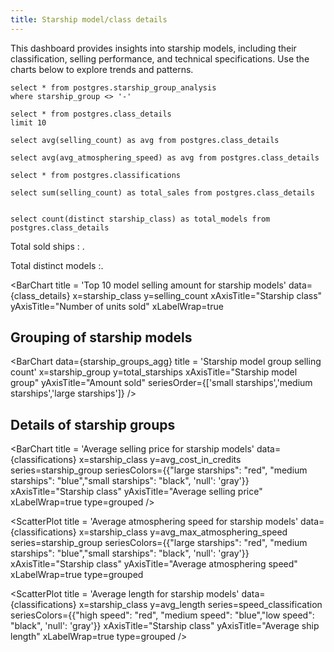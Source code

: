 ```yaml
---
title: Starship model/class details
---
```

This dashboard provides insights into starship models, including their classification, selling performance, and technical specifications. Use the charts below to explore trends and patterns.


```starship_groups_agg
select * from postgres.starship_group_analysis
where starship_group <> '-'
```

```class_details
select * from postgres.class_details
limit 10
```
```averageSellingAmount
select avg(selling_count) as avg from postgres.class_details
```

```averageSpeed
select avg(avg_atmosphering_speed) as avg from postgres.class_details
```

```classifications
select * from postgres.classifications

```
```total_sales
select sum(selling_count) as total_sales from postgres.class_details
```

``` KPIs
```
```total_models
select count(distinct starship_class) as total_models from postgres.class_details
```





Total sold ships : <Value  data={total_sales} value=total_sales title="Total Units Sold" />.

Total distinct models :<Value  data={total_models} value=total_models title="Total Starship Models" />.


<BarChart
  title = 'Top 10 model selling amount for starship models' 
  data={class_details}
  x=starship_class
  y=selling_count
  xAxisTitle="Starship class"
	yAxisTitle="Number of units sold"
  xLabelWrap=true
>
  <ReferenceLine data={averageSellingAmount} y= avg label='average selling amount'/>
  
</BarChart>

<DataTable data={classifications}/>

## Grouping of starship models 

<BarChart 
    data={starship_groups_agg}
    title = 'Starship model group selling count' 
    x=starship_group
    y=total_starships
    xAxisTitle="Starship model group"
    yAxisTitle="Amount sold"
    seriesOrder={['small starships','medium starships','large starships']}
/>

## Details of starship groups
<BarChart 
    title = 'Average selling price for starship models' 
    data={classifications}
    x=starship_class
    y=avg_cost_in_credits
    series=starship_group
    seriesColors={{"large starships": "red", "medium starships": "blue","small starships": "black", 'null': 'gray'}}
    xAxisTitle="Starship class"
    yAxisTitle="Average selling price"
    xLabelWrap=true
    type=grouped
/>


<ScatterPlot 
  title = 'Average atmosphering speed for starship models' 
  data={classifications}
  x=starship_class
  y=avg_max_atmosphering_speed
  series=starship_group
  seriesColors={{"large starships": "red", "medium starships": "blue","small starships": "black", 'null': 'gray'}}
  xAxisTitle="Starship class"
  yAxisTitle="Average atmosphering speed"
  xLabelWrap=true
  type=grouped
>
  <ReferenceLine data={averageSpeed} y= avg label='average speed'/>
</ScatterPlot>

<ScatterPlot 
  title = 'Average length for starship models' 
  data={classifications}
  x=starship_class
  y=avg_length
  series=speed_classification
  seriesColors={{"high speed": "red", "medium speed": "blue","low speed": "black", 'null': 'gray'}}
  xAxisTitle="Starship class"
  yAxisTitle="Average ship length"
  xLabelWrap=true
  type=grouped
/>

